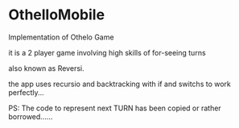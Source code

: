 # OthelloMobile

Implementation of Othelo Game 

it is a 2 player game 
involving high skills of for-seeing turns

also known as Reversi.

the app uses recursio  and backtracking with if and switchs to work perfectly...

PS:
  The code to represent next TURN has been copied or rather borrowed......
